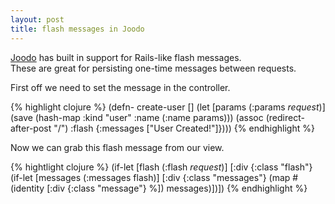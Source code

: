 ```yaml
---
layout: post
title: flash messages in Joodo
---
```

[Joodo](http://www.joodoweb.com/) has built in support for Rails-like flash messages.  
These are great for persisting one-time messages between requests.

First off we need to set the message in the controller.

{% highlight clojure %}
(defn- create-user []
  (let [params (:params *request*)]
    (save (hash-map :kind "user" :name (:name params)))
    (assoc
      (redirect-after-post "/")
      :flash {:messages ["User Created!"]})))
{% endhighlight %}

Now we can grab this flash message from our view.

{% hightlight clojure %}
(if-let [flash (:flash *request*)]
  [:div {:class "flash"}
    (if-let [messages (:messages flash)]
      [:div {:class "messages"}
        (map #(identity [:div {:class "message"} %]) messages)])])
{% endhighlight %}
